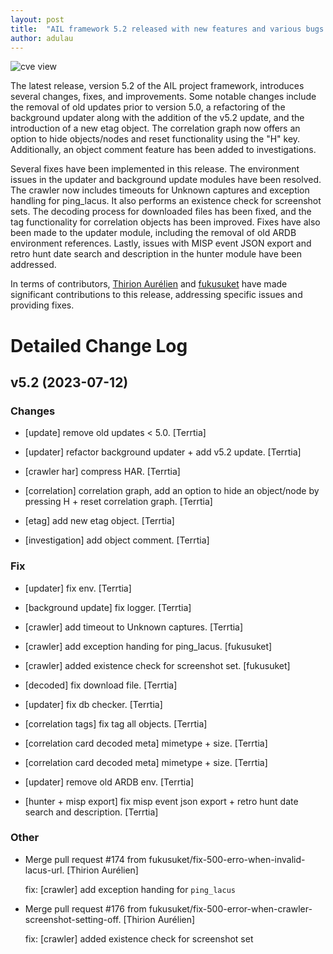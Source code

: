 ```yaml
---
layout: post
title:  "AIL framework 5.2 released with new features and various bugs fixed"
author: adulau
---
```


![cve view](https://www.ail-project.org/assets/img/ail-cve.png)

The latest release, version 5.2 of the AIL project framework, introduces several changes, fixes, and improvements. Some notable changes include the removal of old updates prior to version 5.0, a refactoring of the background updater along with the addition of the v5.2 update, and the introduction of a new etag object. The correlation graph now offers an option to hide objects/nodes and reset functionality using the "H" key. Additionally, an object comment feature has been added to investigations.

Several fixes have been implemented in this release. The environment issues in the updater and background update modules have been resolved. The crawler now includes timeouts for Unknown captures and exception handling for ping_lacus. It also performs an existence check for screenshot sets. The decoding process for downloaded files has been fixed, and the tag functionality for correlation objects has been improved. Fixes have also been made to the updater module, including the removal of old ARDB environment references. Lastly, issues with MISP event JSON export and retro hunt date search and description in the hunter module have been addressed.

In terms of contributors, [Thirion Aurélien](https://github.com/terrtia) and [fukusuket](https://github.com/fukusuket) have made significant contributions to this release, addressing specific issues and providing fixes.

# Detailed Change Log

## v5.2 (2023-07-12)

### Changes

* [update] remove old updates < 5.0. [Terrtia]

* [updater] refactor background updater + add v5.2 update. [Terrtia]

* [crawler har] compress HAR. [Terrtia]

* [correlation] correlation graph, add an option to hide an object/node by pressing H + reset correlation graph. [Terrtia]

* [etag] add new etag object. [Terrtia]

* [investigation] add object comment. [Terrtia]

### Fix

* [updater] fix env. [Terrtia]

* [background update] fix logger. [Terrtia]

* [crawler] add timeout to Unknown captures. [Terrtia]

* [crawler] add exception handing for ping_lacus. [fukusuket]

* [crawler] added existence check for screenshot set. [fukusuket]

* [decoded] fix download file. [Terrtia]

* [updater] fix db checker. [Terrtia]

* [correlation tags] fix tag all objects. [Terrtia]

* [correlation card decoded meta] mimetype + size. [Terrtia]

* [correlation card decoded meta] mimetype + size. [Terrtia]

* [updater] remove old ARDB env. [Terrtia]

* [hunter + misp export] fix misp event json export + retro hunt date search and description. [Terrtia]

### Other

* Merge pull request #174 from fukusuket/fix-500-erro-when-invalid-lacus-url. [Thirion Aurélien]

  fix: [crawler] add exception handing for `ping_lacus`

* Merge pull request #176 from fukusuket/fix-500-error-when-crawler-screenshot-setting-off. [Thirion Aurélien]

  fix: [crawler] added existence check for screenshot set

